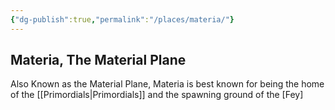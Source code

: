```yaml
---
{"dg-publish":true,"permalink":"/places/materia/"}
---
```


## Materia, The Material Plane

Also Known as the Material Plane, Materia is best known for being the home of the [[Primordials\|Primordials]] and the spawning ground of the [Fey]


